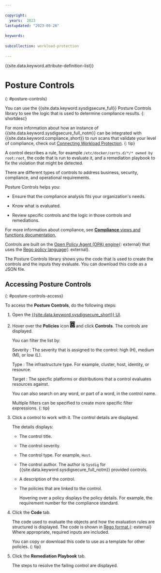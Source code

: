 ```yaml
---

copyright:
  years:  2023
lastupdated: "2023-09-26"

keywords:

subcollection: workload-protection

---
```


{{site.data.keyword.attribute-definition-list}}

# Posture Controls
{: #posture-controls}

You can use the {{site.data.keyword.sysdigsecure_full}} Posture Controls library to see the logic that is used to determine compliance results.
{: shortdesc}

For more information about how an instance of {{site.data.keyword.sysdigsecure_full_notm}} can be integrated with {{site.data.keyword.compliance_short}} to run scans that validate your level of compliance, check out [Connecting Workload Protection](/docs/security-compliance?topic=security-compliance-setup-workload-protection).
{: tip}

A control describes a rule, for example `/etc/docker/certs.d/*/* owned by root:root`, the code that is run to evaluate it, and a remediation playbook to fix the violation that might be detected.

There are different types of controls to address business, security, compliance, and operational requirements.

Posture Controls helps you:

* Ensure that the compliance analysis fits your organization's needs.

* Know what is evaluated.

* Review specific controls and the logic in those controls and remediations.

For more information about compliance, see [**Compliance** views and functions documentation.](/docs/workload-protection?topic=workload-protection-compliance)

Controls are built on the [Open Policy Agent (OPA) engine](https://www.openpolicyagent.org/docs/latest/){: external} that uses the [Rego policy language](https://www.openpolicyagent.org/docs/latest/policy-language/){: external}.

The Posture Controls library shows you the code that is used to create the controls and the inputs they evaluate. You can download this code as a JSON file.


## Accessing Posture Controls
{: #posture-controls-access}

To access the **Posture Controls**, do the following steps:

1. Open the [{{site.data.keyword.sysdigsecure_short}} UI](/docs/workload-protection?topic=workload-protection-launch).

2. Hover over the **Policies** icon ![Policies icon](/images/policies.png "Policies") and click **Controls**. The controls are displayed.

   You can filter the list by:

   Severity
   :   The severity that is assigned to the control: high (H), medium (M), or low (L).

   Type
   :   The infrastructure type. For example, cluster, host, identity, or resource.

   Target
   :   The specfic platforms or distributions that a control evaluates resources against.

   You can also search on any word, or part of a word, in the control name.

   Multiple filters can be specified to create more specific filter expressions.
   {: tip}

3. Click a control to work with it. The control details are displayed.

   The details displays:

   * The control title.

   * The control severity.

   * The control type. For example, `Host`.

   * The control author. The author is `Sysdig` for {{site.data.keyword.sysdigsecure_full_notm}} provided controls.

   * A description of the control.

   * The policies that are linked to the control.

     Hovering over a policy displays the policy details. For example, the requirement number for the compliance standard.

4. Click the **Code** tab.

   The code used to evaluate the objects and how the evaluation rules are structured is displayed. The code is shown in [Rego format.](https://www.openpolicyagent.org/docs/latest/policy-language/){: external} Where appropriate, required inputs are included.

   You can copy or download this code to use as a template for other policies.
   {: tip}

5. Click the **Remediation Playbook** tab.

   The steps to resolve the failing control are displayed.
